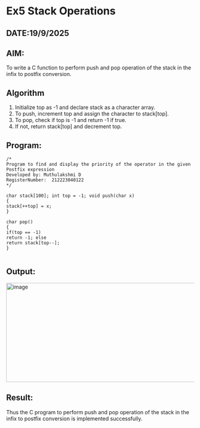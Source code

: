 # Ex5 Stack Operations
## DATE:19/9/2025
## AIM:
To write a C function to perform push and pop operation of the stack in the infix to postfix conversion.

## Algorithm
1.	Initialize top as -1 and declare stack as a character array.
2.	To push, increment top and assign the character to stack[top].
3.	To pop, check if top is -1 and return -1 if true.
4.	If not, return stack[top] and decrement top.
  

## Program:
```
/*
Program to find and display the priority of the operator in the given Postfix expression
Developed by: Muthulakshmi D
RegisterNumber:  212223040122
*/
```


```
char stack[100]; int top = -1; void push(char x)
{
stack[++top] = x;
}

char pop()
{
if(top == -1)
return -1; else
return stack[top--];
}


```


## Output:
<img width="558" height="265" alt="image" src="https://github.com/user-attachments/assets/ff216f66-1ea6-4bd5-a7fa-9550d79990da" />



## Result:
Thus the C program to perform push and pop operation of the stack in the infix to postfix conversion is implemented successfully.
